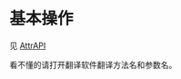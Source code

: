 # 基本操作

见 [AttrAPI](https://doc.skillw.com/attsystem/com/skillw/attsystem/api/AttrAPI.html)

看不懂的请打开翻译软件翻译方法名和参数名。
